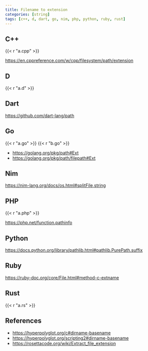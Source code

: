 ```yaml
---
title: Filename to extension
categories: [string]
tags: [c++, d, dart, go, nim, php, python, ruby, rust]
---
```


## C++

{{< r "a.cpp" >}}

<https://en.cppreference.com/w/cpp/filesystem/path/extension>

## D

{{< r "a.d" >}}

## Dart

<https://github.com/dart-lang/path>

## Go

{{< r "a.go" >}}
{{< r "b.go" >}}

- <https://golang.org/pkg/path#Ext>
- <https://golang.org/pkg/path/filepath#Ext>

## Nim

<https://nim-lang.org/docs/os.html#splitFile,string>

## PHP

{{< r "a.php" >}}

<https://php.net/function.pathinfo>

## Python

<https://docs.python.org/library/pathlib.html#pathlib.PurePath.suffix>

## Ruby

<https://ruby-doc.org/core/File.html#method-c-extname>

## Rust

{{< r "a.rs" >}}

## References

- <https://hyperpolyglot.org/c#dirname-basename>
- <https://hyperpolyglot.org/scripting2#dirname-basename>
- <https://rosettacode.org/wiki/Extract_file_extension>
